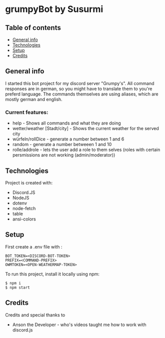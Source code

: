 # grumpyBot by Susurmi

## Table of contents

- [General info](#general-info)
- [Technologies](#technologies)
- [Setup](#setup)
- [Credits](#credits)

## General info

I started this bot project for my discord server "Grumpy's".
All command responses are in german, so you might have to translate them to you're preferd language.
The commands themselves are using aliases, which are mostly german and english.

### Current features:

- help - Shows all commands and what they are doing
- wetter/weather [Stadt/city] - Shows the current weather for the served city
- würfeln/rollDice - generate a number between 1 and 6
- random - generate a number betweeen 1 and 10
- rolle/addrole - lets the user add a role to them selves (roles with certain persmissions are not working (admin/moderator))

## Technologies

Project is created with:

- Discord.JS
- NodeJS
- dotenv
- node-fetch
- table
- ansi-colors

## Setup

First create a .env file with :

```
BOT_TOKEN=<DISCORD-BOT-TOKEN>
PREFIX=<COMMAND-PREFIX>
OWMTOKEN=<OPEN-WEATHERMAP-TOKEN>
```

To run this project, install it locally using npm:

```
$ npm i
$ npm start
```

## Credits

Credits and special thanks to

- Anson the Developer - who's videos taught me how to work with discord.js
